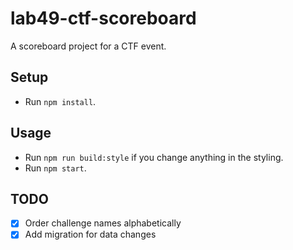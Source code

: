 # lab49-ctf-scoreboard

A scoreboard project for a CTF event.

## Setup

- Run `npm install`.

## Usage

- Run `npm run build:style` if you change anything in the styling.
- Run `npm start`.

## TODO

- [x] Order challenge names alphabetically
- [x] Add migration for data changes
